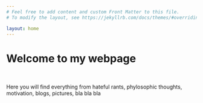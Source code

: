 ```yaml
---
# Feel free to add content and custom Front Matter to this file.
# To modify the layout, see https://jekyllrb.com/docs/themes/#overriding-theme-defaults

layout: home
---
```


<h1>
Welcome to my webpage
</h1>

<br/>
<p>
Here you will find everything from hateful rants, phylosophic thoughts, motivation, blogs, pictures, bla bla bla

</p>

